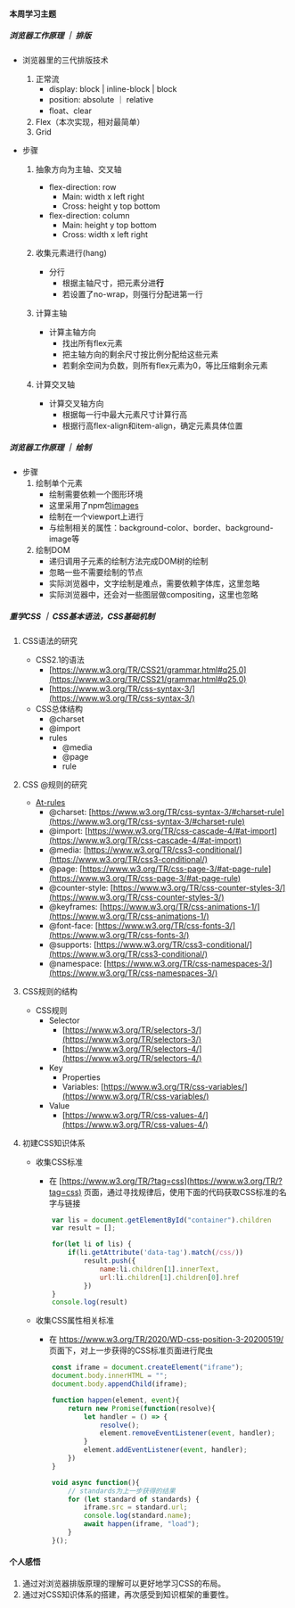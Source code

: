 #### 本周学习主题

##### 浏览器工作原理 ｜ 排版

* 浏览器里的三代排版技术
    1. 正常流
        * display: block | inline-block | block
        * position: absolute ｜ relative
        * float、clear
    2. Flex（本次实现，相对最简单）
    3. Grid

* 步骤
    1. 抽象方向为主轴、交叉轴
        * flex-direction: row
            * Main:  width x left right
            * Cross: height y top bottom
        * flex-direction: column
            * Main:  height y top bottom
            * Cross: width x left right

    2. 收集元素进行(hang)
        * 分行
            * 根据主轴尺寸，把元素分进**行**
            * 若设置了no-wrap，则强行分配进第一行

    3. 计算主轴
        * 计算主轴方向
            * 找出所有flex元素
            * 把主轴方向的剩余尺寸按比例分配给这些元素
            * 若剩余空间为负数，则所有flex元素为0，等比压缩剩余元素

    4. 计算交叉轴
        * 计算交叉轴方向
            * 根据每一行中最大元素尺寸计算行高
            * 根据行高flex-align和item-align，确定元素具体位置


##### 浏览器工作原理 ｜ 绘制

* 步骤
    1. 绘制单个元素
        * 绘制需要依赖一个图形环境
        * 这里采用了npm包[images](https://www.npmjs.com/package/images)
        * 绘制在一个viewport上进行
        * 与绘制相关的属性：background-color、border、background-image等
    2. 绘制DOM
        * 递归调用子元素的绘制方法完成DOM树的绘制
        * 忽略一些不需要绘制的节点
        * 实际浏览器中，文字绘制是难点，需要依赖字体库，这里忽略
        * 实际浏览器中，还会对一些图层做compositing，这里也忽略


##### 重学CSS ｜ CSS基本语法，CSS基础机制

1. CSS语法的研究
    * CSS2.1的语法
        * [https://www.w3.org/TR/CSS21/grammar.html#q25.0](https://www.w3.org/TR/CSS21/grammar.html#q25.0)
        * [https://www.w3.org/TR/css-syntax-3/](https://www.w3.org/TR/css-syntax-3/)
    * CSS总体结构
        * @charset
        * @import
        * rules
            * @media
            * @page
            * rule

2. CSS @规则的研究
    * [At-rules](https://developer.mozilla.org/en-US/docs/Web/CSS/At-rule)
        * @charset: [https://www.w3.org/TR/css-syntax-3/#charset-rule](https://www.w3.org/TR/css-syntax-3/#charset-rule)
        * @import: [https://www.w3.org/TR/css-cascade-4/#at-import](https://www.w3.org/TR/css-cascade-4/#at-import)
        * @media: [https://www.w3.org/TR/css3-conditional/](https://www.w3.org/TR/css3-conditional/)
        * @page: [https://www.w3.org/TR/css-page-3/#at-page-rule](https://www.w3.org/TR/css-page-3/#at-page-rule)
        * @counter-style: [https://www.w3.org/TR/css-counter-styles-3/](https://www.w3.org/TR/css-counter-styles-3/)
        * @keyframes: [https://www.w3.org/TR/css-animations-1/](https://www.w3.org/TR/css-animations-1/)
        * @font-face: [https://www.w3.org/TR/css-fonts-3/](https://www.w3.org/TR/css-fonts-3/)
        * @supports: [https://www.w3.org/TR/css3-conditional/](https://www.w3.org/TR/css3-conditional/)
        * @namespace: [https://www.w3.org/TR/css-namespaces-3/](https://www.w3.org/TR/css-namespaces-3/)

3. CSS规则的结构
    * CSS规则
        * Selector
            * [https://www.w3.org/TR/selectors-3/](https://www.w3.org/TR/selectors-3/)
            * [https://www.w3.org/TR/selectors-4/](https://www.w3.org/TR/selectors-4/)
        * Key
            * Properties
            * Variables: [https://www.w3.org/TR/css-variables/](https://www.w3.org/TR/css-variables/)
        * Value
            * [https://www.w3.org/TR/css-values-4/](https://www.w3.org/TR/css-values-4/)

4. 初建CSS知识体系
    * 收集CSS标准
        * 在 [https://www.w3.org/TR/?tag=css](https://www.w3.org/TR/?tag=css) 页面，通过寻找规律后，使用下面的代码获取CSS标准的名字与链接
        ```javascript
            var lis = document.getElementById("container").children
            var result = [];

            for(let li of lis) {
                if(li.getAttribute('data-tag').match(/css/))
                    result.push({
                        name:li.children[1].innerText,
                        url:li.children[1].children[0].href
                    })
            }
            console.log(result)
        ```
        
    * 收集CSS属性相关标准
        * 在 https://www.w3.org/TR/2020/WD-css-position-3-20200519/ 页面下，对上一步获得的CSS标准页面进行爬虫
        ```javascript
            const iframe = document.createElement("iframe");
            document.body.innerHTML = "";
            document.body.appendChild(iframe);

            function happen(element, event){
                return new Promise(function(resolve){
                    let handler = () => {
                        resolve();
                        element.removeEventListener(event, handler);
                    }
                    element.addEventListener(event, handler);
                })
            }

            void async function(){
                // standards为上一步获得的结果
                for (let standard of standards) {
                    iframe.src = standard.url;
                    console.log(standard.name);
                    await happen(iframe, "load");
                }
            }();
        ```
        
#### 个人感悟

1. 通过对浏览器排版原理的理解可以更好地学习CSS的布局。
2. 通过对CSS知识体系的搭建，再次感受到知识框架的重要性。
